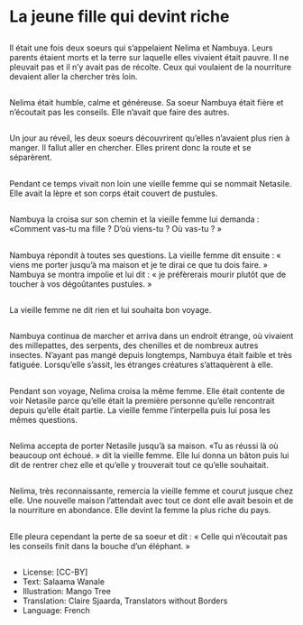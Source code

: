 # La jeune fille qui devint riche

##
Il était une fois deux soeurs qui s’appelaient
Nelima et Nambuya. Leurs parents étaient
morts et la terre sur laquelle elles vivaient était
pauvre. Il ne pleuvait pas et il n’y avait pas de
récolte. Ceux qui voulaient de la nourriture
devaient aller la chercher très loin.

##
Nelima était humble, calme et
généreuse. Sa soeur Nambuya
était fière et n’écoutait pas les
conseils. Elle n’avait que faire
des autres.

##
Un jour au réveil, les deux
soeurs découvrirent qu’elles
n’avaient plus rien à manger. Il
fallut aller en chercher. Elles
prirent donc la route et se
séparèrent.

##
Pendant ce temps vivait non
loin une vieille femme qui se
nommait Netasile. Elle avait la
lèpre et son corps était couvert
de pustules.

##
Nambuya la croisa sur son
chemin et la vieille femme lui
demanda : «Comment vas-tu
ma fille ? D’où viens-tu ? Où
vas-tu ? »

##
Nambuya répondit à toutes ses
questions. La vieille femme dit
ensuite : « viens me porter
jusqu’à ma maison et je te dirai
ce que tu dois faire. » Nambuya
se montra impolie et lui dit : «
je préfèrerais mourir plutôt que
de toucher à vos dégoûtantes
pustules. »

##
La vieille femme ne dit rien et
lui souhaita bon voyage.

##
Nambuya continua de marcher
et arriva dans un endroit
étrange, où vivaient des millepattes, des serpents, des
chenilles et de nombreux autres
insectes. N’ayant pas mangé
depuis longtemps, Nambuya
était faible et très fatiguée.
Lorsqu’elle s’assit, les étranges
créatures s’attaquèrent à elle.

##
Pendant son voyage, Nelima
croisa la même femme. Elle
était contente de voir Netasile
parce qu’elle était la première
personne qu’elle rencontrait
depuis qu’elle était partie. La
vieille femme l’interpella puis
lui posa les mêmes questions.

##
Nelima accepta de porter
Netasile jusqu’à sa maison. «Tu
as réussi là où beaucoup ont
échoué. » dit la vieille femme.
Elle lui donna un bâton puis lui
dit de rentrer chez elle et
qu’elle y trouverait tout ce
qu’elle souhaitait.

##
Nelima, très reconnaissante,
remercia la vieille femme et
courut jusque chez elle. Une
nouvelle maison l’attendait
avec tout ce dont elle avait
besoin et de la nourriture en
abondance. Elle devint la
femme la plus riche du pays.

##
Elle pleura cependant la perte
de sa soeur et dit : « Celle qui
n’écoutait pas les conseils finit
dans la bouche d’un éléphant. »

##
* License: [CC-BY]
* Text: Salaama Wanale
* Illustration: Mango Tree
* Translation: Claire Sjaarda, Translators without Borders
* Language: French
